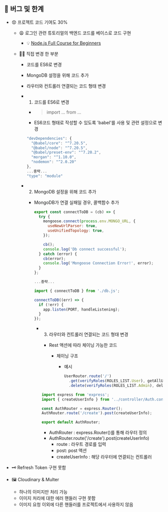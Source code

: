 ## 🐛 버그 및 한계

- 😟 프로젝트 코드 기여도 30%

  - 😩 로그인 관련 튜토리얼의 백엔드 코드를 베이스로 코드 구현

    - 💡 [Node.js Full Course for Beginners](https://www.youtube.com/watch?v=f2EqECiTBL8&t=0s 'Node.js Full Course for Beginners')

  - 💪🏻 직접 변경 한 부분

    - 코드를 ES6로 변경
    - MongoDB 설정을 위해 코드 추가
    - 라우터와 컨트롤러 연결되는 코드 형태 변경

    - 1. 코드를 ES6로 변경

      - > import ... from ...

      - ES6코드 형태로 작성할 수 있도록 'babel'를 사용 및 관련 설정으로 변경

      ```js
      "devDependencies": {
        "@babel/core": "^7.20.5",
        "@babel/node": "^7.20.5",
        "@babel/preset-env": "^7.20.2",
        "morgan": "^1.10.0",
        "nodemon": "^2.0.20"
      },
      ...중략...
      "type": "module"

      ```

    - 2. MongoDB 설정을 위해 코드 추가

      - MongoDB가 연결 실패일 경우, 콜백함수 추가

        ```js
        export const connectToDB = (cb) => {
          try {
            mongoose.connect(process.env.MONGO_URL, {
              useNewUrlParser: true,
              useUnifiedTopology: true,
            });

            cb();
            console.log('Db connect successful');
          } catch (error) {
            cb(error);
            console.log('Mongoose Connection Error!', error);
          }
        };

        ...중략...

        import { connectToDB } from './db.js';

        connectToDB((err) => {
          if (!err) {
            app.listen(PORT, handleListening);
          }
        });

        ```

        - 3. 라우터와 컨트롤러 연결되는 코드 형태 변경

          - Rest 액션에 따라 체이닝 가능한 코드

            - 체이닝 구조

              - 예시

                ```js
                UserRouter.route('/')
                  .get(verifyRoles(ROLES_LIST.User), getAllUsers)
                  .delete(verifyRoles(ROLES_LIST.Admin), deleteUser);
                ```

          ```js
          import express from 'express';
          import { createUserInfo } from '../controller/Auth.controller.js';

          const AuthRouter = express.Router();
          AuthRouter.route('/create').post(createUserInfo);

          export default AuthRouter;
          ```

          - AuthRouter : express.Router()를 통해 라우터 정의
          - AuthRouter.route('/create').post(createUserInfo)
            - route : 라우트 경로를 입력
            - post: post 액션
            - createUserInfo : 해당 라우터에 연결되는 컨트롤러

- 🗝️ Refresh Token 구현 못함

- 🖼️ Cloudinary & Multer
  - 하나의 이미지만 처리 가능
  - 이미지 처리에 대한 에러 핸들러 구현 못함
  - 이미지 요청 이외에 다른 핸들러를 프로젝트에서 사용하지 않음
